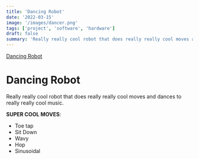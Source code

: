 ```yaml
---
title: 'Dancing Robot'
date: '2022-03-15'
image: '/images/dancer.png'
tags: ['project', 'software', 'hardware']
draft: false
summary: 'Really really cool robot that does really really cool moves and dances to really really cool music.'
---
```


[Dancing Robot](https://www.youtube.com/shorts/2SrayvR5jl0)

# Dancing Robot

Really really cool robot that does really really cool moves and dances to really really cool music.

**SUPER COOL MOVES**:

- Toe tap
- Sit Down
- Wavy
- Hop
- Sinusoidal
